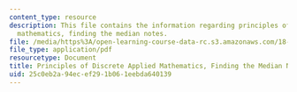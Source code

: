 ```yaml
---
content_type: resource
description: This file contains the information regarding principles of discrete applied
  mathematics, finding the median notes.
file: /media/https%3A/open-learning-course-data-rc.s3.amazonaws.com/18-310-principles-of-discrete-applied-mathematics-fall-2013/25c0eb2a94ecef291b061eebda640139_MIT18_310F13_Ch11.pdf
file_type: application/pdf
resourcetype: Document
title: Principles of Discrete Applied Mathematics, Finding the Median Notes
uid: 25c0eb2a-94ec-ef29-1b06-1eebda640139
---
```

